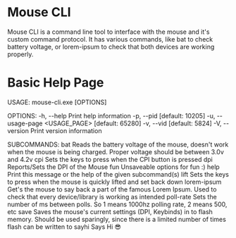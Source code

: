 # Mouse CLI

Mouse CLI is a command line tool to interface with the mouse and it's custom command protocol. It has various commands, like bat to check battery voltage, or lorem-ipsum to check that both devices are working properly. 

# Basic Help Page

USAGE:
    mouse-cli.exe [OPTIONS] <SUBCOMMAND>

OPTIONS:
    -h, --help                       Print help information
    -p, --pid <PID>                  [default: 10205]
    -u, --usage-page <USAGE_PAGE>    [default: 65280]
    -v, --vid <VID>                  [default: 5824]
    -V, --version                    Print version information

SUBCOMMANDS:
    bat            Reads the battery voltage of the mouse, doesn't work when the mouse is being
                       charged. Proper voltage should be between 3.0v and 4.2v
    cpi            Sets the keys to press when the CPI button is pressed
    dpi            Reports/Sets the DPI of the Mouse
    fun            Unsaveable options for fun :)
    help           Print this message or the help of the given subcommand(s)
    lift           Sets the keys to press when the mouse is quickly lifted and set back down
    lorem-ipsum    Get's the mouse to say back a part of the famous Lorem Ipsum. Used to check
                       that every device/library is working as intended
    poll-rate      Sets the number of ms between polls. So 1 means 1000hz polling rate, 2 means
                       500, etc
    save           Saves the mouse's current settings (DPI, Keybinds) in to flash memory. Should
                       be used sparingly, since there is a limited number of times flash can be
                       written to
    sayhi          Says Hi 😎
    
   
